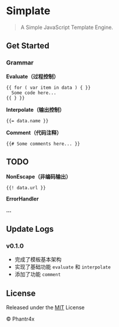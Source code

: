 # Simplate

> A Simple JavaScript Template Engine.

## Get Started

### Grammar

**Evaluate（过程控制）**

```
{{ for ( var item in data ) { }}
  Some code here...
{{ } }}
```

**Interpolate（输出控制）**

```
{{= data.name }}
```

**Comment（代码注释）**

```
{{# Some comments here... }}
```

## TODO

**NonEscape（非编码输出）**

```
{{! data.url }}
```

**ErrorHandler**

**...**

## Update Logs

### v0.1.0

- 完成了模板基本架构
- 实现了基础功能 `evaluate` 和 `interpolate`
- 添加了功能 `comment` 


## License

Released under the [MIT](https://github.com/Phantr4x/Simplate/blob/master/LICENSE) License

© Phantr4x
